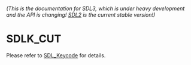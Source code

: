 ###### (This is the documentation for SDL3, which is under heavy development and the API is changing! [SDL2](https://wiki.libsdl.org/SDL2/) is the current stable version!)
# SDLK_CUT

Please refer to [SDL_Keycode](SDL_Keycode) for details.

